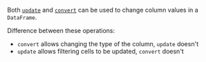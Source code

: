 [//]: # (title: Update / convert values)

Both [`update`](update.md) and [`convert`](convert.md) can be used to change column values in a `DataFrame`.

Difference between these operations:
* `convert` allows changing the type of the column, `update` doesn't
* `update` allows filtering cells to be updated, `convert` doesn't
